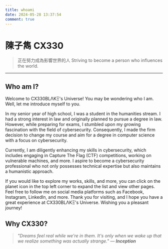 ```yaml
---
title: whoami
date: 2024-05-28 13:37:54
comment: true
---
```


# 陳子雋 CX330
> 正在努力成為影響世界的人
> Striving to become a person who influences the world.
---
## Who am I?
Welcome to CX330BLΛKΞ's Universe! You may be wondering who I am. Well, let me introduce myself to you.

In my senior year of high school, I was a student in the humanities stream. I had a strong interest in law and originally planned to pursue a degree in law. However, while preparing for exams, I stumbled upon my growing fascination with the field of cybersecurity. Consequently, I made the firm decision to change my course and aim for a degree in computer science with a focus on cybersecurity.

Currently, I am diligently enhancing my skills in cybersecurity, which includes engaging in Capture The Flag (CTF) competitions, working on vulnerable machines, and more. I aspire to become a cybersecurity professional who not only possesses technical expertise but also maintains a humanistic approach.

If you would like to explore my works, skills, and more, you can click on the planet icon in the top left corner to expand the list and view other pages. Feel free to follow me on social media platforms such as Facebook, Instagram, LinkedIn, and more. Thank you for visiting, and I hope you have a great experience at CX330BLΛKΞ's Universe. Wishing you a pleasant journey!
## Why CX330?




> *"Dreams feel real while we're in them. It's only when we wake up that we realize something was actually strange." — **Inception***